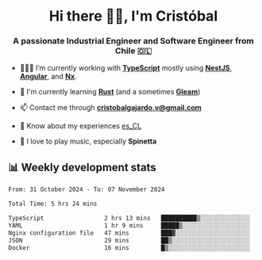 <h1 align="center">Hi there ✌🏻, I'm Cristóbal</h1>
<h3 align="center">A passionate Industrial Engineer and Software Engineer from Chile 🇨🇱</h3>

- 🧑🏻‍💻 I’m currently working with **[TypeScript](https://www.typescriptlang.org)** mostly using **[NestJS](https://nestjs.com)**, **[Angular](https://angular.io)**, and **[Nx](https://nx.dev)**.

- 🌱 I'm currently learning **[Rust](https://www.rust-lang.org)** (and a sometimes **[Gleam](https://gleam.run/)**)

- 📫 Contact me through **cristobalgajardo.v@gmail.com**

- 📄 Know about my experiences [es_CL](https://bit.ly/cv-cristobal-gajardo)

- 🎸 I love to play music, especially **Spinetta**

## 📊 Weekly development stats

<!--START_SECTION:waka-->

```txt
From: 31 October 2024 - To: 07 November 2024

Total Time: 5 hrs 24 mins

TypeScript                 2 hrs 13 mins   ██████████▒░░░░░░░░░░░░░░   41.17 %
YAML                       1 hr 9 mins     █████▒░░░░░░░░░░░░░░░░░░░   21.31 %
Nginx configuration file   47 mins         ███▓░░░░░░░░░░░░░░░░░░░░░   14.55 %
JSON                       29 mins         ██▒░░░░░░░░░░░░░░░░░░░░░░   09.11 %
Docker                     16 mins         █▒░░░░░░░░░░░░░░░░░░░░░░░   05.17 %
```

<!--END_SECTION:waka-->
